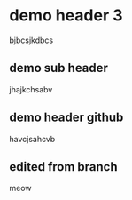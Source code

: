 # demo header 3
bjbcsjkdbcs

## demo sub header 
jhajkchsabv

## demo header github
havcjsahcvb

## edited from branch
meow 
